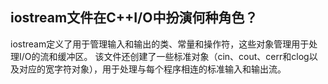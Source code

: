## iostream文件在C++I/O中扮演何种角色？

iostream定义了用于管理输入和输出的类、常量和操作符，这些对象管理用于处理I/O的流和缓冲区。
该文件还创建了一些标准对象（cin、cout、cerr和clog以及对应的宽字符对象），用于处理与每个程序相连的标准输入和输出流。

